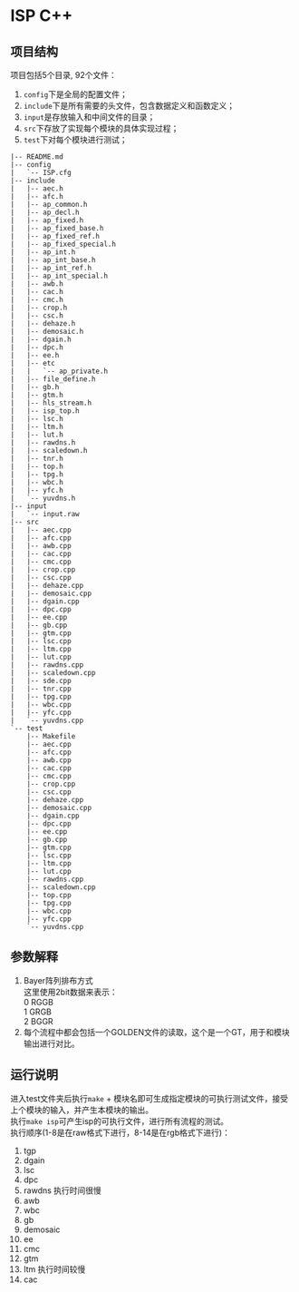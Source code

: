 # ISP C++
## 项目结构
项目包括5个目录, 92个文件：  
1. `config`下是全局的配置文件；  
2. `include`下是所有需要的头文件，包含数据定义和函数定义；
3. `input`是存放输入和中间文件的目录；
4. `src`下存放了实现每个模块的具体实现过程；
5. `test`下对每个模块进行测试；
```
|-- README.md
|-- config
|   `-- ISP.cfg
|-- include
|   |-- aec.h
|   |-- afc.h
|   |-- ap_common.h
|   |-- ap_decl.h
|   |-- ap_fixed.h
|   |-- ap_fixed_base.h
|   |-- ap_fixed_ref.h
|   |-- ap_fixed_special.h
|   |-- ap_int.h
|   |-- ap_int_base.h
|   |-- ap_int_ref.h
|   |-- ap_int_special.h
|   |-- awb.h
|   |-- cac.h
|   |-- cmc.h
|   |-- crop.h
|   |-- csc.h
|   |-- dehaze.h
|   |-- demosaic.h
|   |-- dgain.h
|   |-- dpc.h
|   |-- ee.h
|   |-- etc
|   |   `-- ap_private.h
|   |-- file_define.h
|   |-- gb.h
|   |-- gtm.h
|   |-- hls_stream.h
|   |-- isp_top.h
|   |-- lsc.h
|   |-- ltm.h
|   |-- lut.h
|   |-- rawdns.h
|   |-- scaledown.h
|   |-- tnr.h
|   |-- top.h
|   |-- tpg.h
|   |-- wbc.h
|   |-- yfc.h
|   `-- yuvdns.h
|-- input
|   `-- input.raw
|-- src
|   |-- aec.cpp
|   |-- afc.cpp
|   |-- awb.cpp
|   |-- cac.cpp
|   |-- cmc.cpp
|   |-- crop.cpp
|   |-- csc.cpp
|   |-- dehaze.cpp
|   |-- demosaic.cpp
|   |-- dgain.cpp
|   |-- dpc.cpp
|   |-- ee.cpp
|   |-- gb.cpp
|   |-- gtm.cpp
|   |-- lsc.cpp
|   |-- ltm.cpp
|   |-- lut.cpp
|   |-- rawdns.cpp
|   |-- scaledown.cpp
|   |-- sde.cpp
|   |-- tnr.cpp
|   |-- tpg.cpp
|   |-- wbc.cpp
|   |-- yfc.cpp
|   `-- yuvdns.cpp
`-- test
    |-- Makefile
    |-- aec.cpp
    |-- afc.cpp
    |-- awb.cpp
    |-- cac.cpp
    |-- cmc.cpp
    |-- crop.cpp
    |-- csc.cpp
    |-- dehaze.cpp
    |-- demosaic.cpp
    |-- dgain.cpp
    |-- dpc.cpp
    |-- ee.cpp
    |-- gb.cpp
    |-- gtm.cpp
    |-- lsc.cpp
    |-- ltm.cpp
    |-- lut.cpp
    |-- rawdns.cpp
    |-- scaledown.cpp
    |-- top.cpp
    |-- tpg.cpp
    |-- wbc.cpp
    |-- yfc.cpp
    `-- yuvdns.cpp
```
## 参数解释
1. Bayer阵列排布方式  
   这里使用2bit数据来表示：  
   0   RGGB  
   1   GRGB  
   2   BGGR  
2. 每个流程中都会包括一个GOLDEN文件的读取，这个是一个GT，用于和模块输出进行对比。  
## 运行说明
进入test文件夹后执行`make` + 模块名即可生成指定模块的可执行测试文件，接受上个模块的输入，并产生本模块的输出。  
执行`make isp`可产生isp的可执行文件，进行所有流程的测试。  
执行顺序(1-8是在raw格式下进行，8-14是在rgb格式下进行)：  
 1. tgp
 2. dgain
 3. lsc
 4. dpc
 5. rawdns  执行时间很慢
 6. awb
 7. wbc
 8. gb
 9. demosaic
 10. ee
 11. cmc
 12. gtm
 13. ltm  执行时间较慢
 14. cac